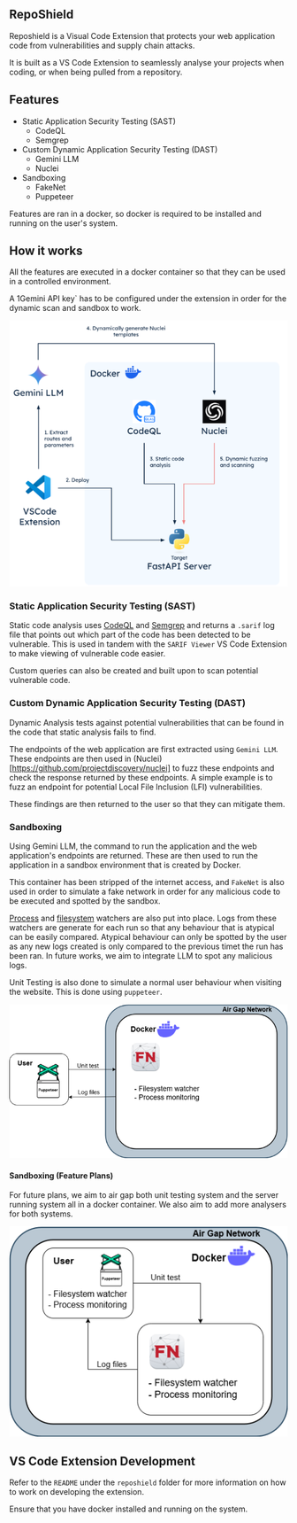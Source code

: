 ## RepoShield

Reposhield is a Visual Code Extension that protects your web application code from vulnerabilities and supply chain attacks.

It is built as a VS Code Extension to seamlessly analyse your projects when coding, or when being pulled from a repository.

## Features

- Static Application Security Testing (SAST)
    - CodeQL
    - Semgrep
- Custom Dynamic Application Security Testing (DAST)
    - Gemini LLM
    - Nuclei
- Sandboxing
    - FakeNet
    - Puppeteer

Features are ran in a docker, so docker is required to be installed and running on the user's system.

## How it works

All the features are executed in a docker container so that they can be used in a controlled environment.

A 1Gemini API key` has to be configured under the extension in order for the dynamic scan and sandbox to work.

![Diagram](images/diagram.png)

### Static Application Security Testing (SAST)

Static code analysis uses [CodeQL](https://codeql.github.com/) and [Semgrep](https://semgrep.dev/) and returns a `.sarif` log file that points out which part of the code has been detected to be vulnerable. This is used in tandem with the `SARIF Viewer` VS Code Extension to make viewing of vulnerable code easier.

Custom queries can also be created and built upon to scan potential vulnerable code.

### Custom Dynamic Application Security Testing (DAST)

Dynamic Analysis tests against potential vulnerabilities that can be found in the code that static analysis fails to find.

The endpoints of the web application are first extracted using `Gemini LLM`. These endpoints are then used in (Nuclei)[https://github.com/projectdiscovery/nuclei] to fuzz these endpoints and check the response returned by these endpoints. A simple example is to fuzz an endpoint for potential Local File Inclusion (LFI) vulnerabilities.

These findings are then returned to the user so that they can mitigate them.

### Sandboxing

Using Gemini LLM, the command to run the application and the web application's endpoints are returned. These are then used to run the application in a sandbox environment that is created by Docker.

This container has been stripped of the internet access, and `FakeNet` is also used in order to simulate a fake network in order for any malicious code to be executed and spotted by the sandbox.

[Process](https://github.com/DominicBreuker/pspy) and [filesystem](https://github.com/0x413x4/watcher) watchers are also put into place. Logs from these watchers are generate for each run so that any behaviour that is atypical can be easily compared. Atypical behaviour can only be spotted by the user as any new logs created is only compared to the previous timet the run has been ran. In future works, we aim to integrate LLM to spot any malicious logs.

Unit Testing is also done to simulate a normal user behaviour when visiting the website. This is done using `puppeteer`.

![Current Sandbox](images/current_sandbox.png)

#### Sandboxing (Feature Plans)

For future plans, we aim to air gap both unit testing system and the server running system all in a docker container. We also aim to add more analysers for both systems.

![New Sandbox](images/new_sandbox.png)


## VS Code Extension Development

Refer to the `README` under the `reposhield` folder for more information on how to work on developing the extension.

Ensure that you have docker installed and running on the system.
